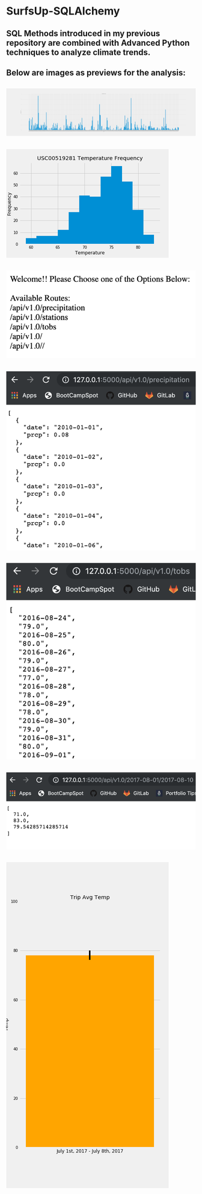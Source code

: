# SurfsUp-SQLAlchemy

SQL Methods introduced in my previous repository are combined with Advanced Python techniques to analyze climate trends. 
--------------------------------------------------------------------------------
Below are images as previews for the analysis:
--------------------------------------------------------------------------------
![](Figures/precvsdate.png)
--------------------------------------------------------------------------------
![](Figures/tempfrequency.png)
--------------------------------------------------------------------------------
![](App_Images/app1.png)
--------------------------------------------------------------------------------
![](App_Images/app2.png)
--------------------------------------------------------------------------------
![](App_Images/app3.png)
--------------------------------------------------------------------------------
![](App_Images/app4.png)
--------------------------------------------------------------------------------
![](Figures/tripavgtemp.png)
--------------------------------------------------------------------------------
